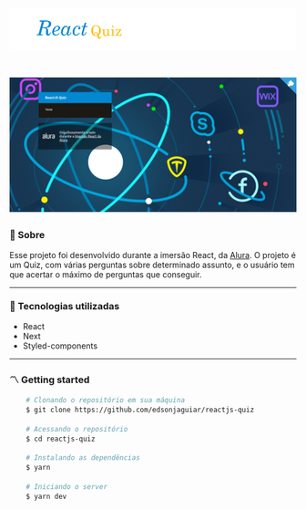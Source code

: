 <h1>
    <img src="./public/titulo.png">
</h1>

<h1>
    <img src="./public/bg.png">
</h1>

### 🧾 Sobre

<p>Esse projeto foi desenvolvido durante a imersão React, da <a href="https://www.alura.com.br/" title="Alura Cursos" target="_blank">Alura</a>. O projeto é um Quiz, com várias perguntas sobre determinado assunto, e o usuário tem que acertar o máximo de perguntas que conseguir.</p>

---

### 🚀 Tecnologias utilizadas

- React
- Next
- Styled-components

---

### 〽️ Getting started

```zsh
    # Clonando o repositório em sua máquina
    $ git clone https://github.com/edsonjaguiar/reactjs-quiz

    # Acessando o repositório
    $ cd reactjs-quiz

    # Instalando as dependências
    $ yarn

    # Iniciando o server
    $ yarn dev
```
